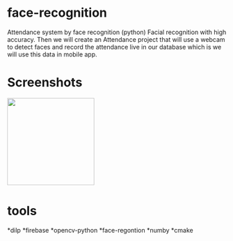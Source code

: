 # face-recognition
Attendance system by face recognition (python)
Facial recognition with high accuracy.
Then we will create an Attendance project that will use a webcam to detect faces and record the attendance live in our database which is we will use this data in mobile app.

# Screenshots

  <img src="https://user-images.githubusercontent.com/62241386/177663190-5cfa6593-d513-45f8-a359-135a64620854.png" width="200">&nbsp;
  </br>
  
  
# tools
  *dilp
  *firebase
  *opencv-python
  *face-regontion
  *numby
  *cmake
